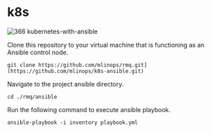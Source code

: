# k8s

![366 kubernetes-with-ansible](https://github.com/user-attachments/assets/41500194-a35a-409b-80e0-438de2b5ba8c)

Clone this repository to your virtual machine that is functioning as an Ansible control node.
```
git clone https://github.com/mlinops/rmq.git](https://github.com/mlinops/k8s-ansible.git)
```
Navigate to the project ansible directory.
```
cd ./rmq/ansible
```
Run the following command to execute ansible playbook.
```
ansible-playbook -i inventory playbook.yml
```
